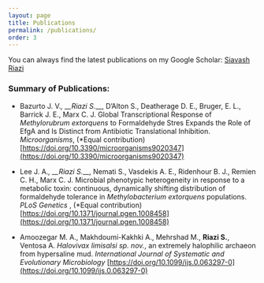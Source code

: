 ```yaml
---
layout: page
title: Publications
permalink: /publications/
order: 3
---
```


You can always find the latest publications on my Google Scholar: [Siavash Riazi](https://scholar.google.com/citations?user=nJEy_5YAAAAJ&hl=en)

### Summary of Publications:

* Bazurto J. V.*, __Riazi S.*__, D’Alton S., Deatherage D. E., Bruger, E. L., Barrick J. E., Marx C. J. Global Transcriptional Response of *Methylorubrum extorquens* to Formaldehyde
Stres Expands the Role of EfgA and Is Distinct from Antibiotic Translational Inhibition. *Microorganisms*, (*Equal contribution)
[https://doi.org/10.3390/microorganisms9020347](https://doi.org/10.3390/microorganisms9020347)

* Lee J. A.*, __Riazi S.*__, Nemati S., Vasdekis A. E., Ridenhour B. J., Remien C. H., Marx C. J. Microbial phenotypic heterogeneity in response to a metabolic toxin: continuous, dynamically shifting distribution of formaldehyde tolerance in *Methylobacterium extorquens* populations. *PLoS Genetics* , (*Equal contribution)
[https://doi.org/10.1371/journal.pgen.1008458](https://doi.org/10.1371/journal.pgen.1008458)

* Amoozegar M. A., Makhdoumi-Kakhki A., Mehrshad M., __Riazi S.__, Ventosa A. *Halovivax limisalsi sp. nov.*, an extremely halophilic archaeon from hypersaline mud. *International Journal of Systematic and Evolutionary Microbiology*
[https://doi.org/10.1099/ijs.0.063297-0](https://doi.org/10.1099/ijs.0.063297-0)
